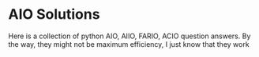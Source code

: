 # AIO Solutions
Here is a collection of python AIO, AIIO, FARIO, ACIO question answers.
By the way, they might not be maximum efficiency, I just know that they work

